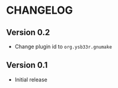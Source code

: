# CHANGELOG

## Version 0.2
- Change plugin id to `org.ysb33r.gnumake`

## Version 0.1
- Initial release